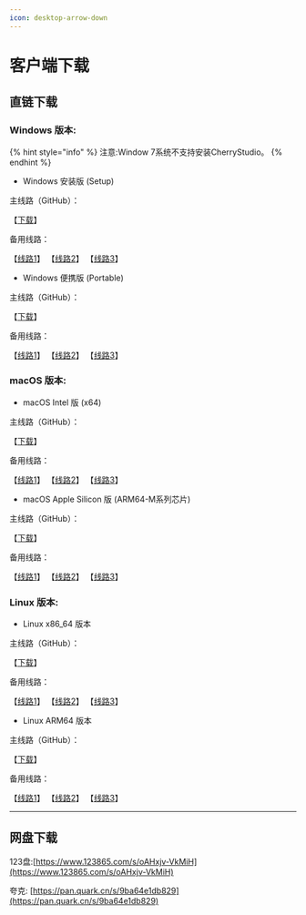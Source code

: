 ```yaml
---
icon: desktop-arrow-down
---
```


# 客户端下载

## 直链下载

### Windows 版本:

{% hint style="info" %}
注意:Window 7系统不支持安装CherryStudio。
{% endhint %}

* Windows 安装版 (Setup)

主线路（GitHub）：

【[下载](https://github.com/CherryHQ/cherry-studio/releases/downloadv0.9.27/Cherry-Studio-0.9.27-setup.exe)】

备用线路：

【[线路1](https://download-cf.ocoolai.com/https://github.com/CherryHQ/cherry-studio/releases/download/v0.9.27/Cherry-Studio-0.9.27-x64.dmg)】    【[线路2](https://download.ocoolai.com/https://github.com/CherryHQ/cherry-studio/releases/download/v0.9.27/Cherry-Studio-0.9.27-x64.dmg)】   【[线路3](https://download.ocoolai.online/https://github.com/CherryHQ/cherry-studio/releases/download/v0.9.27/Cherry-Studio-0.9.27-x64.dmg)】

* Windows 便携版 (Portable)

主线路（GitHub）：

【[下载](https://github.com/CherryHQ/cherry-studio/releases/downloadv0.9.27/Cherry-Studio-0.9.27-portable.exe)】

备用线路：

【[线路1](https://download-cf.ocoolai.com/https://github.com/CherryHQ/cherry-studio/releases/download/v0.9.27/Cherry-Studio-0.9.27-portable.exe)】    【[线路2](https://download.ocoolai.com/https://github.com/CherryHQ/cherry-studio/releases/download/v0.9.27/Cherry-Studio-0.9.27-portable.exe)】   【[线路3](https://download.ocoolai.online/https://github.com/CherryHQ/cherry-studio/releases/download/v0.9.27/Cherry-Studio-0.9.27-portable.exe)】

### macOS 版本:

* macOS Intel 版 (x64)

主线路（GitHub）：

【[下载](https://github.com/CherryHQ/cherry-studio/releases/downloadv0.9.27/Cherry-Studio-0.9.27-x64.dmg)】

备用线路：

【[线路1](https://download-cf.ocoolai.com/https://github.com/CherryHQ/cherry-studio/releases/download/v0.9.27/Cherry-Studio-0.9.27-x64.dmg)】    【[线路2](https://download.ocoolai.com/https://github.com/CherryHQ/cherry-studio/releases/download/v0.9.27/Cherry-Studio-0.9.27-x64.dmg)】   【[线路3](https://download.ocoolai.online/https://github.com/CherryHQ/cherry-studio/releases/download/v0.9.27/Cherry-Studio-0.9.27-x64.dmg)】

* macOS Apple Silicon 版 (ARM64-M系列芯片)

主线路（GitHub）：

【[下载](https://github.com/CherryHQ/cherry-studio/releases/downloadv0.9.27/Cherry-Studio-0.9.27-arm64.dmg)】

备用线路：

【[线路1](https://download-cf.ocoolai.com/https://github.com/CherryHQ/cherry-studio/releases/download/v0.9.27/Cherry-Studio-0.9.27-arm64.dmg)】    【[线路2](https://download.ocoolai.com/https://github.com/CherryHQ/cherry-studio/releases/download/v0.9.27/Cherry-Studio-0.9.27-arm64.dmg)】   【[线路3](https://download.ocoolai.online/https://github.com/CherryHQ/cherry-studio/releases/download/v0.9.27/Cherry-Studio-0.9.27-arm64.dmg)】

### Linux 版本:

* Linux x86\_64 版本

主线路（GitHub）：

【[下载](https://github.com/CherryHQ/cherry-studio/releases/downloadv0.9.27/Cherry-Studio-0.9.27-x86_64.AppImage)】

备用线路：

【[线路1](https://download-cf.ocoolai.com/https://github.com/CherryHQ/cherry-studio/releases/download/v0.9.27/Cherry-Studio-0.9.27-x86_64.AppImage)】    【[线路2](https://download.ocoolai.com/https://github.com/CherryHQ/cherry-studio/releases/download/v0.9.27/Cherry-Studio-0.9.27-x86_64.AppImage)】   【[线路3](https://download.ocoolai.online/https://github.com/CherryHQ/cherry-studio/releases/download/v0.9.27/Cherry-Studio-0.9.27-x86_64.AppImage)】

* Linux ARM64 版本

主线路（GitHub）：

【[下载](https://github.com/CherryHQ/cherry-studio/releases/downloadv0.9.27/Cherry-Studio-0.9.27-arm64.AppImage)】

备用线路：

【[线路1](https://download-cf.ocoolai.com/https://github.com/CherryHQ/cherry-studio/releases/download/v0.9.27/Cherry-Studio-0.9.27-arm64.AppImage)】    【[线路2](https://download.ocoolai.com/https://github.com/CherryHQ/cherry-studio/releases/download/v0.9.27/Cherry-Studio-0.9.27-arm64.AppImage)】   【[线路3](https://download.ocoolai.online/https://github.com/CherryHQ/cherry-studio/releases/download/v0.9.27/Cherry-Studio-0.9.27-arm64.AppImage)】

***



## 网盘下载

123盘:[https://www.123865.com/s/oAHxjv-VkMiH](https://www.123865.com/s/oAHxjv-VkMiH)

夸克: [https://pan.quark.cn/s/9ba64e1db829](https://pan.quark.cn/s/9ba64e1db829)
